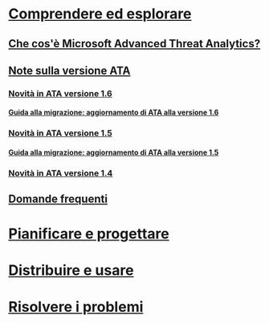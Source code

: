 # [Comprendere ed esplorare](what-is-ata.md)
## [Che cos'è Microsoft Advanced Threat Analytics?](what-is-ata.md)
## [Note sulla versione ATA](ata-release-notes.md)
### [Novità in ATA versione 1.6](whats-new-version-1.6.md)
#### [Guida alla migrazione: aggiornamento di ATA alla versione 1.6](ata-update-1.6-migration-guide.md)
### [Novità in ATA versione 1.5](whats-new-version-1.5.md)
#### [Guida alla migrazione: aggiornamento di ATA alla versione 1.5](ata-update-1.5-migration-guide.md)
### [Novità in ATA versione 1.4](whats-new-version-1.4.md)
## [Domande frequenti](ata-technical-faq.md)
# [Pianificare e progettare](/advanced-threat-analytics/plan-design/ata-capacity-planning)
# [Distribuire e usare](/advanced-threat-analytics/deploy-use/install-ata)
# [Risolvere i problemi](/advanced-threat-analytics/troubleshoot/troubleshooting-ata-using-logs)


<!--HONumber=May16_HO1-->


